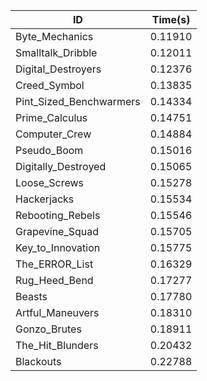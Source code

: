|ID|Time(s)|
|-|-|
|Byte_Mechanics|0.11910|
|Smalltalk_Dribble|0.12011|
|Digital_Destroyers|0.12376|
|Creed_Symbol|0.13835|
|Pint_Sized_Benchwarmers|0.14334|
|Prime_Calculus|0.14751|
|Computer_Crew|0.14884|
|Pseudo_Boom|0.15016|
|Digitally_Destroyed|0.15065|
|Loose_Screws|0.15278|
|Hackerjacks|0.15534|
|Rebooting_Rebels|0.15546|
|Grapevine_Squad|0.15705|
|Key_to_Innovation|0.15775|
|The_ERROR_List|0.16329|
|Rug_Heed_Bend|0.17277|
|Beasts|0.17780|
|Artful_Maneuvers|0.18310|
|Gonzo_Brutes|0.18911|
|The_Hit_Blunders|0.20432|
|Blackouts|0.22788|
